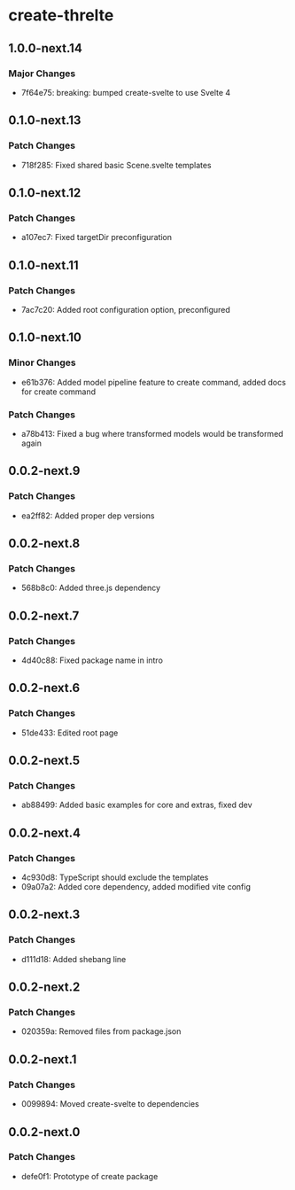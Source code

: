 # create-threlte

## 1.0.0-next.14

### Major Changes

- 7f64e75: breaking: bumped create-svelte to use Svelte 4

## 0.1.0-next.13

### Patch Changes

- 718f285: Fixed shared basic Scene.svelte templates

## 0.1.0-next.12

### Patch Changes

- a107ec7: Fixed targetDir preconfiguration

## 0.1.0-next.11

### Patch Changes

- 7ac7c20: Added root configuration option, preconfigured

## 0.1.0-next.10

### Minor Changes

- e61b376: Added model pipeline feature to create command, added docs for create command

### Patch Changes

- a78b413: Fixed a bug where transformed models would be transformed again

## 0.0.2-next.9

### Patch Changes

- ea2ff82: Added proper dep versions

## 0.0.2-next.8

### Patch Changes

- 568b8c0: Added three.js dependency

## 0.0.2-next.7

### Patch Changes

- 4d40c88: Fixed package name in intro

## 0.0.2-next.6

### Patch Changes

- 51de433: Edited root page

## 0.0.2-next.5

### Patch Changes

- ab88499: Added basic examples for core and extras, fixed dev

## 0.0.2-next.4

### Patch Changes

- 4c930d8: TypeScript should exclude the templates
- 09a07a2: Added core dependency, added modified vite config

## 0.0.2-next.3

### Patch Changes

- d111d18: Added shebang line

## 0.0.2-next.2

### Patch Changes

- 020359a: Removed files from package.json

## 0.0.2-next.1

### Patch Changes

- 0099894: Moved create-svelte to dependencies

## 0.0.2-next.0

### Patch Changes

- defe0f1: Prototype of create package
